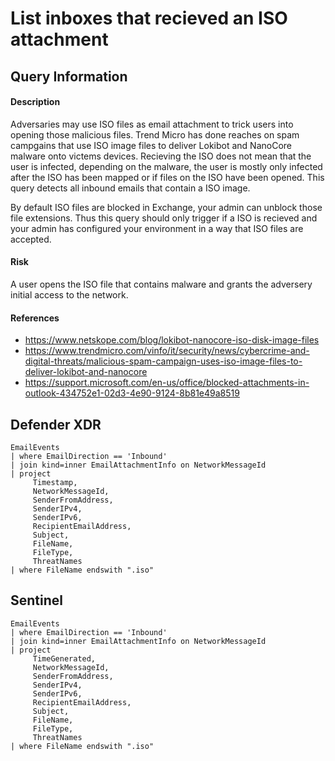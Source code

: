 # List inboxes that recieved an ISO attachment

## Query Information

#### Description
Adversaries may use ISO files as email attachment to trick users into opening those malicious files. Trend Micro has done reaches on spam campgains that use ISO image files to deliver Lokibot and NanoCore malware onto victems devices. Recieving the ISO does not mean that the user is infected, depending on the malware, the user is mostly only infected after the ISO has been mapped or if files on the ISO have been opened. This query detects all inbound emails that contain a ISO image. 

By default ISO files are blocked in Exchange, your admin can unblock those file extensions. Thus this query should only trigger if a ISO is recieved and your admin has configured your environment in a way that ISO files are accepted. 

#### Risk
A user opens the ISO file that contains malware and grants the adversery initial access to the network.

#### References
- https://www.netskope.com/blog/lokibot-nanocore-iso-disk-image-files
- https://www.trendmicro.com/vinfo/it/security/news/cybercrime-and-digital-threats/malicious-spam-campaign-uses-iso-image-files-to-deliver-lokibot-and-nanocore
- https://support.microsoft.com/en-us/office/blocked-attachments-in-outlook-434752e1-02d3-4e90-9124-8b81e49a8519

## Defender XDR
```
EmailEvents
| where EmailDirection == 'Inbound'
| join kind=inner EmailAttachmentInfo on NetworkMessageId
| project
     Timestamp,
     NetworkMessageId,
     SenderFromAddress,
     SenderIPv4,
     SenderIPv6,
     RecipientEmailAddress,
     Subject,
     FileName,
     FileType,
     ThreatNames
| where FileName endswith ".iso"
```

## Sentinel
```
EmailEvents
| where EmailDirection == 'Inbound'
| join kind=inner EmailAttachmentInfo on NetworkMessageId
| project
     TimeGenerated,
     NetworkMessageId,
     SenderFromAddress,
     SenderIPv4,
     SenderIPv6,
     RecipientEmailAddress,
     Subject,
     FileName,
     FileType,
     ThreatNames
| where FileName endswith ".iso"
```
